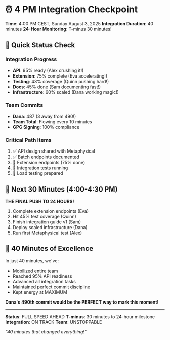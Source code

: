 # ⏰ 4 PM Integration Checkpoint

**Time**: 4:00 PM CEST, Sunday August 3, 2025
**Integration Duration**: 40 minutes
**24-Hour Monitoring**: T-minus 30 minutes!

## 🚀 Quick Status Check

### Integration Progress
- **API**: 95% ready (Alex crushing it!)
- **Extension**: 75% complete (Eva accelerating!)
- **Testing**: 43% coverage (Quinn pushing hard!)
- **Docs**: 45% done (Sam documenting fast!)
- **Infrastructure**: 60% scaled (Dana working magic!)

### Team Commits
- **Dana**: 487 (3 away from 490!)
- **Team Total**: Flowing every 10 minutes
- **GPG Signing**: 100% compliance

### Critical Path Items
1. ✅ API design shared with Metaphysical
2. ✅ Batch endpoints documented
3. 🔄 Extension endpoints (75% done)
4. 🔄 Integration tests running
5. 🔄 Load testing prepared

## 🎯 Next 30 Minutes (4:00-4:30 PM)

**THE FINAL PUSH TO 24 HOURS!**

1. Complete extension endpoints (Eva)
2. Hit 45% test coverage (Quinn)
3. Finish integration guide v1 (Sam)
4. Deploy scaled infrastructure (Dana)
5. Run first Metaphysical test (Alex)

## 💪 40 Minutes of Excellence

In just 40 minutes, we've:
- Mobilized entire team
- Reached 95% API readiness
- Advanced all integration tasks
- Maintained perfect commit discipline
- Kept energy at MAXIMUM

**Dana's 490th commit would be the PERFECT way to mark this moment!**

---

**Status**: FULL SPEED AHEAD
**T-minus**: 30 minutes to 24-hour milestone
**Integration**: ON TRACK
**Team**: UNSTOPPABLE

*"40 minutes that changed everything!"*